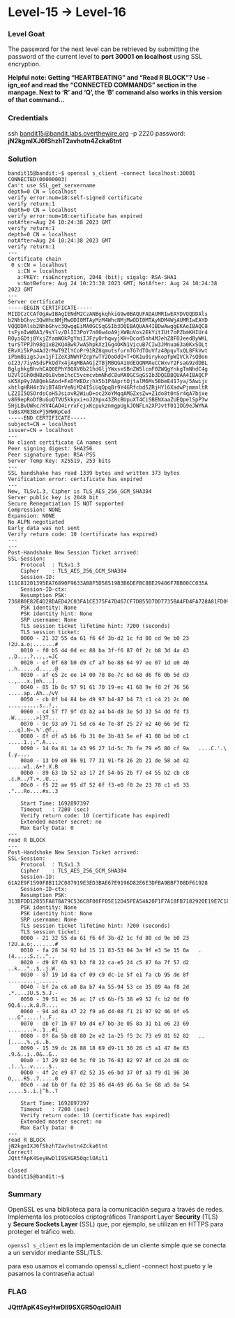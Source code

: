 # Level-15 -> Level-16

### Level Goat
The password for the next level can be retrieved by submitting the password of the current level to **port 30001 on localhost** using SSL encryption.

**Helpful note: Getting “HEARTBEATING” and “Read R BLOCK”? Use -ign_eof and read the “CONNECTED COMMANDS” section in the manpage. Next to ‘R’ and ‘Q’, the ‘B’ command also works in this version of that command…**
### Credentials
ssh bandit15@bandit.labs.overthewire.org -p 2220
password: **jN2kgmIXJ6fShzhT2avhotn4Zcka6tnt**

### Solution
```shell
bandit15@bandit:~$ openssl s_client -connect localhost:30001
CONNECTED(00000003)
Can't use SSL_get_servername
depth=0 CN = localhost
verify error:num=18:self-signed certificate
verify return:1
depth=0 CN = localhost
verify error:num=10:certificate has expired
notAfter=Aug 24 10:24:38 2023 GMT
verify return:1
depth=0 CN = localhost
notAfter=Aug 24 10:24:38 2023 GMT
verify return:1
---
Certificate chain
 0 s:CN = localhost
   i:CN = localhost
   a:PKEY: rsaEncryption, 2048 (bit); sigalg: RSA-SHA1
   v:NotBefore: Aug 24 10:23:38 2023 GMT; NotAfter: Aug 24 10:24:38 2023 GMT
---
Server certificate
-----BEGIN CERTIFICATE-----
MIIDCzCCAfOgAwIBAgIENdM2CzANBgkqhkiG9w0BAQUFADAUMRIwEAYDVQQDDAls
b2NhbGhvc3QwHhcNMjMwODI0MTAyMzM4WhcNMjMwODI0MTAyNDM4WjAUMRIwEAYD
VQQDDAlsb2NhbGhvc3QwggEiMA0GCSqGSIb3DQEBAQUAA4IBDwAwggEKAoIBAQC8
tsFynIwW0A3/9sYlv/DlII3PoY7n06w4oA9jXWBuVos2EkYitIUt7oPZbmKHIUr4
ROyiGDtj0YxjZfamWOkPgYmiIJFzy0rhqwyjKH+Dcod5nh4MJehZ8FOJeedByWKL
turSTPPJh98q1xB2KQ4Bwk7wA5hpkXzIGg4OKN1VicuB7CIw3JMnua63a0KxSOLt
ERvXi5kPa4Ad2rMwT9ZlYCoPr91RZ8qmutsfurnTG7dTOuVfz40pqvTxQL8FkVwt
iPbmBiigsJux1jFIZeX3NWYPZcpYwTY2OoOdQ+T+OK1u0irykopfpWIVCk7sQBon
oI23/7iyASdsPkQd7x4jAgMBAAGjZTBjMBQGA1UdEQQNMAuCCWxvY2FsaG9zdDBL
BglghkgBhvhCAQ0EPhY8QXV0b21hdGljYWxseSBnZW5lcmF0ZWQgYnkgTmNhdC4g
U2VlIGh0dHBzOi8vbm1hcC5vcmcvbmNhdC8uMA0GCSqGSIb3DQEBBQUAA4IBAQCP
sK5Xp9yJA8QmkGAod+FxDYWEDzjhX5b1P4AprtOjtalM6Ms5BbmE417ya/5Awijc
xhtlgHRH4r3ViBT4BrVeNiM24ISiUqQpqBr9Y4GRfcbd5ZRjHYl6XadwPjmmnltR
LZ2II5QSOrdsCoH5JsiovR2WiuD+oc2XoYMqqAMGZxsZw+Z1do8t0nSr4qA7bjxe
v869epRoDfBuGuQTVU5kkyxi+oJ2Xpx43ZRcBUpuXT4CiSBENXaaZUEQpelSpP3w
5HjLBvUWkc/KV4GAO4irrxFcjxKcpukznmgpUgkJONFLn2XPJvtf011OG9eJWYNA
tuBsXM83BxPj5MWKpCed
-----END CERTIFICATE-----
subject=CN = localhost
issuer=CN = localhost
---
No client certificate CA names sent
Peer signing digest: SHA256
Peer signature type: RSA-PSS
Server Temp Key: X25519, 253 bits
---
SSL handshake has read 1339 bytes and written 373 bytes
Verification error: certificate has expired
---
New, TLSv1.3, Cipher is TLS_AES_256_GCM_SHA384
Server public key is 2048 bit
Secure Renegotiation IS NOT supported
Compression: NONE
Expansion: NONE
No ALPN negotiated
Early data was not sent
Verify return code: 10 (certificate has expired)
---
---
Post-Handshake New Session Ticket arrived:
SSL-Session:
    Protocol  : TLSv1.3
    Cipher    : TLS_AES_256_GCM_SHA384
    Session-ID: 111C81201395EA76890F9633AB8F5D58519B3B6DEFBC8BE29406F7BB00CC035A
    Session-ID-ctx:
    Resumption PSK: 7368B0E82E4D28DAED42C03FA1CE375F47D467CF7DB55D7DD7735BA4FD4FA728A81FD09540EE477B892E06E8E74C087F
    PSK identity: None
    PSK identity hint: None
    SRP username: None
    TLS session ticket lifetime hint: 7200 (seconds)
    TLS session ticket:
    0000 - 21 32 55 da 61 f6 6f 3b-d2 1c fd 80 cd 9e b0 23   !2U.a.o;.......#
    0010 - f0 b5 44 0d ec 88 ba 3f-f6 87 0f 2c b8 3d 4a 43   ..D....?...,.=JC
    0020 - ef 0f 68 b0 d9 cf a7 be-88 64 97 ee 07 1d e0 40   ..h......d.....@
    0030 - af e5 2c ee 14 00 78 8e-7c 6d 68 d6 f6 0b 5d d3   ..,...x.|mh...].
    0040 - 85 1b 8c 97 91 61 70 19-ec 41 68 9e f8 2f 76 56   .....ap..Ah../vV
    0050 - cb 0f b4 84 be d9 97 b4-87 b4 73 c1 c4 21 2c 00   ..........s..!,.
    0060 - c4 57 f7 9f d3 b2 a4 b4-d8 3e 5d 33 54 dd fd f3   .W.......>]3T...
    0070 - 9c 93 a9 71 5d c6 4e 7e-8f 25 27 e2 40 66 9d f2   ...q].N~.%'.@f..
    0080 - 8f df a5 b6 fb 31 0e 3b-83 5e ef 41 08 bd b0 c1   .....1.;.^.A....
    0090 - 14 0a 81 1a 43 96 27 1d-5c 7b fe 79 e5 80 cf 9a   ....C.'.\{.y....
    00a0 - 13 b9 e0 86 91 77 31 91-f8 26 2b 21 de 58 ad 42   .....w1..&+!.X.B
    00b0 - 89 63 1b 52 a3 17 2f 54-b5 2b f7 e4 55 b2 cb c8   .c.R../T.+..U...
    00c0 - f5 22 ae 95 d7 52 6f f3-e0 f8 2e 23 78 c1 e5 33   ."...Ro....#x..3

    Start Time: 1692897397
    Timeout   : 7200 (sec)
    Verify return code: 10 (certificate has expired)
    Extended master secret: no
    Max Early Data: 0
---
read R BLOCK
---
Post-Handshake New Session Ticket arrived:
SSL-Session:
    Protocol  : TLSv1.3
    Cipher    : TLS_AES_256_GCM_SHA384
    Session-ID: 61A2E9F1599F8B112C087919E3ED3BAE67E9196D82E6E3DFBA9BBF708DF61928
    Session-ID-ctx:
    Resumption PSK: 313BFDD12855FA878A79C536C8F08FF05E12D45FEA54A20F1F7A18FB7182920E19E7C1F9D5EE7F8E4182B191E76F35ED
    PSK identity: None
    PSK identity hint: None
    SRP username: None
    TLS session ticket lifetime hint: 7200 (seconds)
    TLS session ticket:
    0000 - 21 32 55 da 61 f6 6f 3b-d2 1c fd 80 cd 9e b0 23   !2U.a.o;.......#
    0010 - fa 28 34 92 bd 15 11 83-53 04 3a 9f e3 5e 15 0a   .(4.....S.:..^..
    0020 - d9 87 6b 93 b3 f8 22 ca-e5 24 c5 87 6a 7f 57 d2   ..k..."..$..j.W.
    0030 - 87 19 1d 8a cf 09 c9 dc-1e 5f e1 fa cb 95 de 8f   ........._......
    0040 - bf 2a c6 a0 8a b7 4a 55-94 53 ce 35 89 4a f8 2d   .*....JU.S.5.J.-
    0050 - 39 51 ec 36 ac 17 c6 6b-f5 38 e9 52 fc b2 0d f0   9Q.6...k.8.R....
    0060 - 94 ad 8a 47 22 f9 a6 d4-08 f1 21 97 92 46 0f e5   ...G".....!..F..
    0070 - db e7 1b 07 b9 d4 e7 bb-3e 05 8a 31 b1 e6 23 69   ........>..1..#i
    0080 - 0f 8a 5b d8 80 2e e2 1a-25 f5 2c 73 e9 81 62 82   ..[.....%.,s..b.
    0090 - 15 39 dc 26 88 18 69 d9-11 30 26 c5 a1 47 8e 83   .9.&..i..0&..G..
    00a0 - 17 29 83 0d 5c f0 1b 76-83 82 97 8f cd 24 d8 dc   .)..\..v.....$..
    00b0 - 4f 2c e9 87 d2 52 35 e6-bd 37 0f a3 f9 d1 96 30   O,...R5..7.....0
    00c0 - ad bb 0f fa 02 35 86 d4-69 d6 6a 5e 68 a5 8a 54   .....5..i.j^h..T

    Start Time: 1692897397
    Timeout   : 7200 (sec)
    Verify return code: 10 (certificate has expired)
    Extended master secret: no
    Max Early Data: 0
---
read R BLOCK
jN2kgmIXJ6fShzhT2avhotn4Zcka6tnt
Correct!
JQttfApK4SeyHwDlI9SXGR50qclOAil1

closed
bandit15@bandit:~$
```
### Summary
OpenSSL es una biblioteca para la comunicación segura a través de redes. Implementa los protocolos criptográficos Transport Layer **Security** (TLS) y **Secure Sockets Layer** (SSL) que, por ejemplo, se utilizan en HTTPS para proteger el tráfico web.

`openssl s_client` es la implementación de un cliente simple que se conecta a un servidor mediante SSL/TLS.

para eso usamos el comando openssl s_client -connect host:pueto y le pasamos la contraseña actual 
### FLAG
**JQttfApK4SeyHwDlI9SXGR50qclOAil1** 